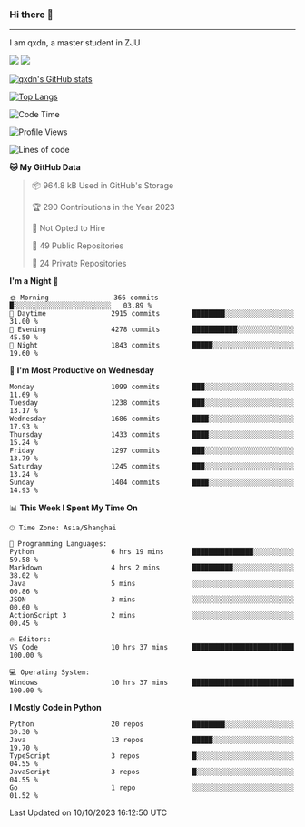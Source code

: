 ### Hi there 👋
---

I am qxdn, a master student in ZJU

[![](https://img.shields.io/badge/blog-qxdn-brightgreen?style=for-the-badge&logo=hexo)](https://qianxu.run) [![](https://img.shields.io/badge/bilibili-qxdn-ff69b4?style=for-the-badge&logo=Bilibili)](https://space.bilibili.com/11674667)


[![qxdn's GitHub stats](https://github-readme-stats.vercel.app/api?username=qxdn&count_private=true&show_icons=true)](https://github.com/qxdn)

[![Top Langs](https://github-readme-stats.vercel.app/api/top-langs/?username=qxdn&layout=compact)](https://github.com/qxdn)

<!--START_SECTION:waka-->
![Code Time](http://img.shields.io/badge/Code%20Time-1%2C191%20hrs%2043%20mins-blue)

![Profile Views](http://img.shields.io/badge/Profile%20Views-2-blue)

![Lines of code](https://img.shields.io/badge/From%20Hello%20World%20I%27ve%20Written-10.8%20million%20lines%20of%20code-blue)

**🐱 My GitHub Data** 

> 📦 964.8 kB Used in GitHub's Storage 
 > 
> 🏆 290 Contributions in the Year 2023
 > 
> 🚫 Not Opted to Hire
 > 
> 📜 49 Public Repositories 
 > 
> 🔑 24 Private Repositories 
 > 
**I'm a Night 🦉** 

```text
🌞 Morning                366 commits         █░░░░░░░░░░░░░░░░░░░░░░░░   03.89 % 
🌆 Daytime                2915 commits        ████████░░░░░░░░░░░░░░░░░   31.00 % 
🌃 Evening                4278 commits        ███████████░░░░░░░░░░░░░░   45.50 % 
🌙 Night                  1843 commits        █████░░░░░░░░░░░░░░░░░░░░   19.60 % 
```
📅 **I'm Most Productive on Wednesday** 

```text
Monday                   1099 commits        ███░░░░░░░░░░░░░░░░░░░░░░   11.69 % 
Tuesday                  1238 commits        ███░░░░░░░░░░░░░░░░░░░░░░   13.17 % 
Wednesday                1686 commits        ████░░░░░░░░░░░░░░░░░░░░░   17.93 % 
Thursday                 1433 commits        ████░░░░░░░░░░░░░░░░░░░░░   15.24 % 
Friday                   1297 commits        ███░░░░░░░░░░░░░░░░░░░░░░   13.79 % 
Saturday                 1245 commits        ███░░░░░░░░░░░░░░░░░░░░░░   13.24 % 
Sunday                   1404 commits        ████░░░░░░░░░░░░░░░░░░░░░   14.93 % 
```


📊 **This Week I Spent My Time On** 

```text
🕑︎ Time Zone: Asia/Shanghai

💬 Programming Languages: 
Python                   6 hrs 19 mins       ███████████████░░░░░░░░░░   59.58 % 
Markdown                 4 hrs 2 mins        ██████████░░░░░░░░░░░░░░░   38.02 % 
Java                     5 mins              ░░░░░░░░░░░░░░░░░░░░░░░░░   00.86 % 
JSON                     3 mins              ░░░░░░░░░░░░░░░░░░░░░░░░░   00.60 % 
ActionScript 3           2 mins              ░░░░░░░░░░░░░░░░░░░░░░░░░   00.45 % 

🔥 Editors: 
VS Code                  10 hrs 37 mins      █████████████████████████   100.00 % 

💻 Operating System: 
Windows                  10 hrs 37 mins      █████████████████████████   100.00 % 
```

**I Mostly Code in Python** 

```text
Python                   20 repos            ████████░░░░░░░░░░░░░░░░░   30.30 % 
Java                     13 repos            █████░░░░░░░░░░░░░░░░░░░░   19.70 % 
TypeScript               3 repos             █░░░░░░░░░░░░░░░░░░░░░░░░   04.55 % 
JavaScript               3 repos             █░░░░░░░░░░░░░░░░░░░░░░░░   04.55 % 
Go                       1 repo              ░░░░░░░░░░░░░░░░░░░░░░░░░   01.52 % 
```




 Last Updated on 10/10/2023 16:12:50 UTC
<!--END_SECTION:waka-->

<!--
**qxdn/qxdn** is a ✨ _special_ ✨ repository because its `README.md` (this file) appears on your GitHub profile.

Here are some ideas to get you started:

- 🔭 I’m currently working on ...
- 🌱 I’m currently learning ...
- 👯 I’m looking to collaborate on ...
- 🤔 I’m looking for help with ...
- 💬 Ask me about ...
- 📫 How to reach me: ...
- 😄 Pronouns: ...
- ⚡ Fun fact: ...
-->
